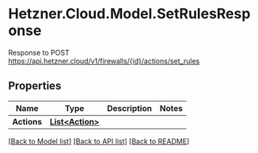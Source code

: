 # Hetzner.Cloud.Model.SetRulesResponse
Response to POST https://api.hetzner.cloud/v1/firewalls/{id}/actions/set_rules

## Properties

Name | Type | Description | Notes
------------ | ------------- | ------------- | -------------
**Actions** | [**List&lt;Action&gt;**](Action.md) |  | 

[[Back to Model list]](../../README.md#documentation-for-models) [[Back to API list]](../../README.md#documentation-for-api-endpoints) [[Back to README]](../../README.md)

